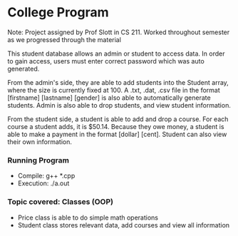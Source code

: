 # College Program 

Note: Project assigned by Prof Slott in CS 211. Worked throughout semester as we progressed through the material 

This student database allows an admin or student to access data. In order to gain access, users must enter correct password which was auto generated. 

From the admin's side, they are able to add students into the Student array, where the size is currently fixed at 100. A .txt, .dat, .csv file in the format [firstname] [lastname] [gender] is also able to automatically generate students. Admin is also able to drop students, and view student information.

From the student side, a student is able to add and drop a course. For each course a student adds, it is $50.14. Because they owe money, a student is able to make a payment in the format [dollar] [cent]. Student can also view their own information.

### Running Program
- Compile: g++ *.cpp
- Execution: ./a.out

### Topic covered: Classes (OOP)
- Price class is able to do simple math operations
- Student class stores relevant data, add courses and view all information
